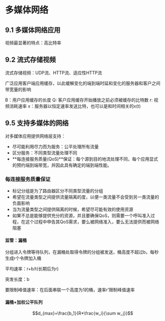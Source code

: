 # 多媒体网络

## 9.1 多媒体网络应用

视频最显著的特点：高比特率

## 9.2 流式存储视频

流式存储视频：UDP流、HTTP流、适应性HTTP流

广泛应用客户端应用缓存，以此缓解变化的端到端时延和变化的服务器和客户之间带宽量的影响

B：用户应用缓存的长度
Q: 客户应用缓存开始播放之前必须被缓存的比特数
r: 视频消耗速率
x：服务器以恒定速率发送比特，也可以是和时间相关的x(t)

## 9.5 支持多媒体的网络

对多媒体应用提供网络层支持：
* 尽可能利用尽力而为服务：公平处理所有流量
* 区分服务：不同类型流量处理不同
* **每连接服务质量(QoS)**保证：每个源到目的地流处理不同，每个应用显式的预约端到端带宽，并因此具有确定的端到端性能。
  
### 每连接服务质量保证

* 标记分组是为了路由器区分不同类型流量的分组
* 希望在流量类型之间提供流量隔离的度，以便一类流量不会受到另一类流量的负面影响
* 当为流量类型之间提供隔离的时候，希望尽可能有效的使用资源
* 如果不总是能够提供充分的资源，并且要确保QoS，则需要一个呼叫准入过程，在这个过程中申告其QoS需求，要么被网络准入，要么无法提供而被网络阻塞

#### 监管：漏桶

分组进入令牌等待队列，在漏桶处取得令牌的分组被发送，桶高度不超过b，每秒生成r个令牌加入桶

平均速率：r+b/t(长期后为r)

突发长度：b

要限制峰值速率：在后面串联一个高度为1的桶，速率r’限制峰值速率

#### 漏桶+加权公平队列

$$d_{max}=\frac{b_1}{R*\frac{w_i}{\sum w_j}}$$

